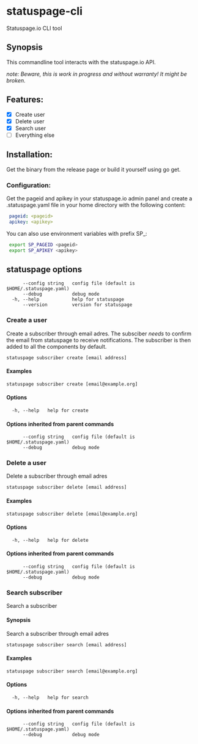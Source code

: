 # statuspage-cli

Statuspage.io CLI tool 

## Synopsis

This commandline tool interacts with the statuspage.io API. 

*note: Beware, this is work in progress and without warranty! It might be broken.*

## Features:

- [x] Create user
- [x] Delete user
- [x] Search user
- [ ] Everything else

## Installation:

Get the binary from the release page or build it yourself using go get.

### Configuration:

Get the pageid and apikey in your statuspage.io admin panel and create a .statuspage.yaml file in your home directory with the following content:

```yaml
 pageid: <pageid>
 apikey: <apikey>
 ```

You can also use environment variables with prefix SP_:

```bash
 export SP_PAGEID <pageid>
 export SP_APIKEY <apikey>
 ```

## statuspage options

```
      --config string   config file (default is $HOME/.statuspage.yaml)
      --debug           debug mode
  -h, --help            help for statuspage
      --version         version for statuspage
```

### Create a user

Create a subscriber through email adres. The subsciber *needs* to confirm the email from statuspage to receive notifications. The subscriber is then added to all the components by default.

```
statuspage subscriber create [email address]
```

#### Examples

```
statuspage subscriber create [email@example.org]
```

#### Options

```
  -h, --help   help for create
```

#### Options inherited from parent commands

```
      --config string   config file (default is $HOME/.statuspage.yaml)
      --debug           debug mode
```

### Delete a user

Delete a subscriber through email adres

```
statuspage subscriber delete [email address]
```

#### Examples

```
statuspage subscriber delete [email@example.org]
```

#### Options

```
  -h, --help   help for delete
```

#### Options inherited from parent commands

```
      --config string   config file (default is $HOME/.statuspage.yaml)
      --debug           debug mode
```



### Search subscriber 

Search a subscriber

#### Synopsis

Search a subscriber through email adres

```
statuspage subscriber search [email address]
```

#### Examples

```
statuspage subscriber search [email@example.org]
```

#### Options

```
  -h, --help   help for search
```

#### Options inherited from parent commands

```
      --config string   config file (default is $HOME/.statuspage.yaml)
      --debug           debug mode
```
